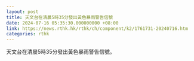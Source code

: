 ```yaml
---
layout: post
title: 天文台在清晨5時35分發出黃色暴雨警告信號
date: 2024-07-16 05:35:30.000000000 +08:00
link: https://news.rthk.hk/rthk/ch/component/k2/1761731-20240716.htm
categories: rthk
---
```


天文台在清晨5時35分發出黃色暴雨警告信號。
